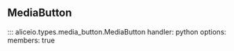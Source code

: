 ## MediaButton

::: aliceio.types.media_button.MediaButton
    handler: python
    options:
      members: true
